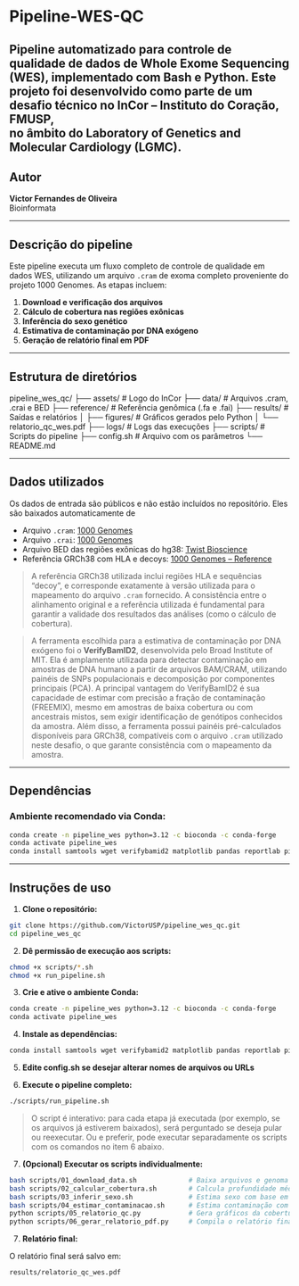 # Pipeline-WES-QC

Pipeline automatizado para controle de qualidade de dados de Whole Exome Sequencing (WES), implementado com Bash e Python. 
Este projeto foi desenvolvido como parte de um desafio técnico no InCor – Instituto do Coração, FMUSP,  
no âmbito do Laboratory of Genetics and Molecular Cardiology (LGMC).
---

## Autor

**Victor Fernandes de Oliveira**  
Bioinformata

---

## Descrição do pipeline

Este pipeline executa um fluxo completo de controle de qualidade em dados WES, utilizando um arquivo `.cram` de exoma completo proveniente do projeto 1000 Genomes. As etapas incluem:

1. **Download e verificação dos arquivos**  
2. **Cálculo de cobertura nas regiões exônicas**  
3. **Inferência do sexo genético**  
4. **Estimativa de contaminação por DNA exógeno**  
5. **Geração de relatório final em PDF**

---

## Estrutura de diretórios

pipeline_wes_qc/
├── assets/ # Logo do InCor
├── data/ # Arquivos .cram, .crai e BED
├── reference/ # Referência genômica (.fa e .fai)
├── results/ # Saídas e relatórios
│ ├── figures/ # Gráficos gerados pelo Python
│ └── relatorio_qc_wes.pdf
├── logs/ # Logs das execuções
├── scripts/ # Scripts do pipeline
├── config.sh # Arquivo com os parâmetros
└── README.md

---

## Dados utilizados
Os dados de entrada são públicos e não estão incluídos no repositório. Eles são baixados automaticamente de

- Arquivo `.cram`: [1000 Genomes](https://ftp.1000genomes.ebi.ac.uk/vol1/ftp/data_collections/1000_genomes_project/data/CEU/NA06994/exome_alignment/NA06994.alt_bwamem_GRCh38DH.20150826.CEU.exome.cram)
- Arquivo `.crai`: [1000 Genomes](https://ftp.1000genomes.ebi.ac.uk/vol1/ftp/data_collections/1000_genomes_project/data/CEU/NA06994/exome_alignment/NA06994.alt_bwamem_GRCh38DH.20150826.CEU.exome.cram.crai)
- Arquivo BED das regiões exônicas do hg38: [Twist Bioscience](https://www.twistbioscience.com/sites/default/files/resources/2022-12/hg38_exome_v2.0.2_targets_sorted_validated.re_annotated.bed)
- Referência GRCh38 com HLA e decoys: [1000 Genomes – Reference](https://ftp.1000genomes.ebi.ac.uk/vol1/ftp/technical/reference/GRCh38_reference_genome)

> A referência GRCh38 utilizada inclui regiões HLA e sequências “decoy”, e corresponde exatamente à versão utilizada para o mapeamento do arquivo `.cram` fornecido. A consistência entre o alinhamento original e a referência utilizada é fundamental para garantir a validade dos resultados das análises (como o cálculo de cobertura).


> A ferramenta escolhida para a estimativa de contaminação por DNA exógeno foi o **VerifyBamID2**, desenvolvida pelo Broad Institute of MIT. Ela é amplamente utilizada para detectar contaminação em amostras de DNA humano a partir de arquivos BAM/CRAM, utilizando painéis de SNPs populacionais e decomposição por componentes principais (PCA). A principal vantagem do VerifyBamID2 é sua capacidade de estimar com precisão a fração de contaminação (FREEMIX), mesmo em amostras de baixa cobertura ou com ancestrais mistos, sem exigir identificação de genótipos conhecidos da amostra. Além disso, a ferramenta possui painéis pré-calculados disponíveis para GRCh38, compatíveis com o arquivo `.cram` utilizado neste desafio, o que garante consistência com o mapeamento da amostra.

---

## Dependências

### Ambiente recomendado via Conda:

```bash
conda create -n pipeline_wes python=3.12 -c bioconda -c conda-forge
conda activate pipeline_wes
conda install samtools wget verifybamid2 matplotlib pandas reportlab pillow seaborn -c bioconda -c conda-forge

```
---

## Instruções de uso

1. **Clone o repositório:**

```bash
git clone https://github.com/VictorUSP/pipeline_wes_qc.git
cd pipeline_wes_qc
```
2. **Dê permissão de execução aos scripts:**

```bash
chmod +x scripts/*.sh
chmod +x run_pipeline.sh

```

3. **Crie e ative o ambiente Conda:**

```bash
conda create -n pipeline_wes python=3.12 -c bioconda -c conda-forge
conda activate pipeline_wes
```

4. **Instale as dependências:**

```bash
conda install samtools wget verifybamid2 matplotlib pandas reportlab pillow seaborn -c bioconda -c conda-forge
```

5. **Edite config.sh se desejar alterar nomes de arquivos ou URLs**

6. **Execute o pipeline completo:**

```bash
./scripts/run_pipeline.sh
```
> O script é interativo: para cada etapa já executada (por exemplo, se os arquivos já estiverem baixados), será perguntado se deseja pular ou reexecutar. Ou e preferir, pode executar separadamente os scripts com os comandos no item 6 abaixo.


7. **(Opcional) Executar os scripts individualmente:**

```bash
bash scripts/01_download_data.sh             # Baixa arquivos e genoma de referência
bash scripts/02_calcular_cobertura.sh        # Calcula profundidade média e cobertura ≥10x/30x
bash scripts/03_inferir_sexo.sh              # Estima sexo com base em X/Y
bash scripts/04_estimar_contaminacao.sh      # Estima contaminação com VerifyBamID2
python scripts/05_relatorio_qc.py            # Gera gráficos da cobertura
python scripts/06_gerar_relatorio_pdf.py     # Compila o relatório final em PDF

```

7. **Relatório final:**

O relatório final será salvo em:

```bash
results/relatorio_qc_wes.pdf
```


